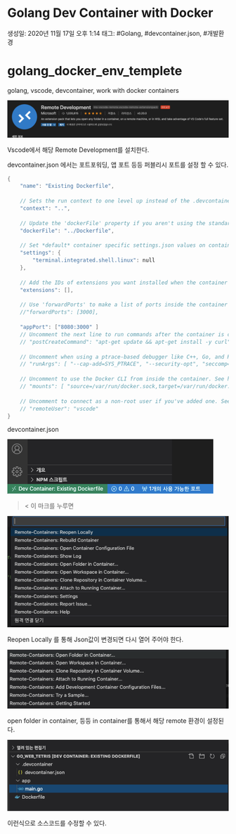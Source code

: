 # Golang Dev Container with Docker

생성일: 2020년 11월 17일 오후 1:14
태그: #Golang, #devcontainer.json, #개발환경

# golang_docker_env_templete

golang, vscode, devcontainer, work with docker containers

![Golang%20Dev%20Container%20with%20Docker%200166dc25682141669ef3f867e44eefed/Untitled.png](Golang%20Dev%20Container%20with%20Docker%200166dc25682141669ef3f867e44eefed/Untitled.png)

Vscode에서 해당 Remote Development를 설치한다.

devcontainer.json 에서는 포트포워딩, 앱 포트 등등 퍼블리시 포트를 설정 할 수 있다.

```cpp
{
	"name": "Existing Dockerfile",

	// Sets the run context to one level up instead of the .devcontainer folder.
	"context": "..",

	// Update the 'dockerFile' property if you aren't using the standard 'Dockerfile' filename.
	"dockerFile": "../Dockerfile",

	// Set *default* container specific settings.json values on container create.
	"settings": { 
		"terminal.integrated.shell.linux": null
	},

	// Add the IDs of extensions you want installed when the container is created.
	"extensions": [],

	// Use 'forwardPorts' to make a list of ports inside the container available locally.
	//"forwardPorts": [3000],

	"appPort": ["8080:3000" ]
	// Uncomment the next line to run commands after the container is created - for example installing curl.
	// "postCreateCommand": "apt-get update && apt-get install -y curl",

	// Uncomment when using a ptrace-based debugger like C++, Go, and Rust
	// "runArgs": [ "--cap-add=SYS_PTRACE", "--security-opt", "seccomp=unconfined" ],

	// Uncomment to use the Docker CLI from inside the container. See https://aka.ms/vscode-remote/samples/docker-from-docker.
	// "mounts": [ "source=/var/run/docker.sock,target=/var/run/docker.sock,type=bind" ],

	// Uncomment to connect as a non-root user if you've added one. See https://aka.ms/vscode-remote/containers/non-root.
	// "remoteUser": "vscode"
}
```

devcontainer.json

![Golang%20Dev%20Container%20with%20Docker%200166dc25682141669ef3f867e44eefed/Untitled%201.png](Golang%20Dev%20Container%20with%20Docker%200166dc25682141669ef3f867e44eefed/Untitled%201.png)

>< 이 마크를 누루면

![Golang%20Dev%20Container%20with%20Docker%200166dc25682141669ef3f867e44eefed/Untitled%202.png](Golang%20Dev%20Container%20with%20Docker%200166dc25682141669ef3f867e44eefed/Untitled%202.png)

Reopen Locally 를 통해 Json값이 변경되면 다시 열어 주어야 한다.

![Golang%20Dev%20Container%20with%20Docker%200166dc25682141669ef3f867e44eefed/Untitled%203.png](Golang%20Dev%20Container%20with%20Docker%200166dc25682141669ef3f867e44eefed/Untitled%203.png)

open folder in container, 등등 in container를 통해서 해당 remote 환경이 설정된다.

![Golang%20Dev%20Container%20with%20Docker%200166dc25682141669ef3f867e44eefed/Untitled%204.png](Golang%20Dev%20Container%20with%20Docker%200166dc25682141669ef3f867e44eefed/Untitled%204.png)

이런식으로 소스코드를 수정할 수 있다.